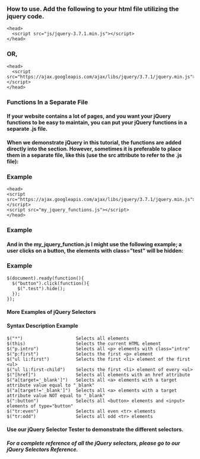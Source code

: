 ### How to use.  Add the following to your html file utilizing the jquery code.

```
<head>
  <script src="js/jquery-3.7.1.min.js"></script>
</head>
```

### OR,

```
<head>
  <script src="https://ajax.googleapis.com/ajax/libs/jquery/3.7.1/jquery.min.js"></script>
</head> 
```

### Functions In a Separate File

#### If your website contains a lot of pages, and you want your jQuery functions to be easy to maintain, you can put your jQuery functions in a separate .js file.

#### When we demonstrate jQuery in this tutorial, the functions are added directly into the <head> section. However, sometimes it is preferable to place them in a separate file, like this (use the src attribute to refer to the .js file):

### Example

```
<head>
<script src="https://ajax.googleapis.com/ajax/libs/jquery/3.7.1/jquery.min.js"></script>
<script src="my_jquery_functions.js"></script>
</head>
```

### Example

#### And in the my_jquery_function.js I might use the following example; a user clicks on a button, the elements with class="test" will be hidden:

### Example

```
$(document).ready(function(){
  $("button").click(function(){
    $(".test").hide();
  });
});
```

#### More Examples of jQuery Selectors

#### Syntax 	Description 	Example

```
$("*") 	                  Selects all elements 	
$(this)                   Selects the current HTML element 	
$("p.intro")              Selects all <p> elements with class="intro" 	
$("p:first")              Selects the first <p> element 	
$("ul li:first")          Selects the first <li> element of the first <ul> 	
$("ul li:first-child")    Selects the first <li> element of every <ul> 	
$("[href]")               Selects all elements with an href attribute 	
$("a[target='_blank']")   Selects all <a> elements with a target attribute value equal to "_blank" 	
$("a[target!='_blank']")  Selects all <a> elements with a target attribute value NOT equal to "_blank" 	
$(":button")              Selects all <button> elements and <input> elements of type="button" 	
$("tr:even")              Selects all even <tr> elements 	
$("tr:odd")               Selects all odd <tr> elements 	
```

#### Use our jQuery Selector Tester to demonstrate the different selectors.

##### For a complete reference of all the jQuery selectors, please go to our jQuery Selectors Reference.

